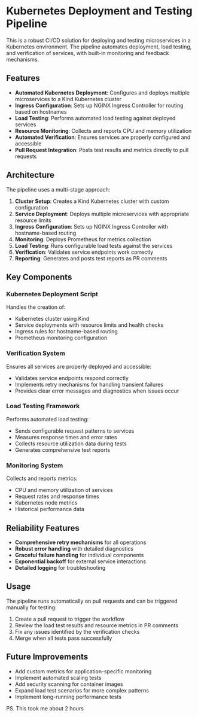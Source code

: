 # Kubernetes Deployment and Testing Pipeline

This is a robust CI/CD solution for deploying and testing microservices in a Kubernetes environment. The pipeline automates deployment, load testing, and verification of services, with built-in monitoring and feedback mechanisms.

## Features

- **Automated Kubernetes Deployment**: Configures and deploys multiple microservices to a Kind Kubernetes cluster
- **Ingress Configuration**: Sets up NGINX Ingress Controller for routing based on hostnames
- **Load Testing**: Performs automated load testing against deployed services
- **Resource Monitoring**: Collects and reports CPU and memory utilization
- **Automated Verification**: Ensures services are properly configured and accessible
- **Pull Request Integration**: Posts test results and metrics directly to pull requests

## Architecture

The pipeline uses a multi-stage approach:

1. **Cluster Setup**: Creates a Kind Kubernetes cluster with custom configuration
2. **Service Deployment**: Deploys multiple microservices with appropriate resource limits
3. **Ingress Configuration**: Sets up NGINX Ingress Controller with hostname-based routing
4. **Monitoring**: Deploys Prometheus for metrics collection
5. **Load Testing**: Runs configurable load tests against the services
6. **Verification**: Validates service endpoints work correctly
7. **Reporting**: Generates and posts test reports as PR comments

## Key Components

### Kubernetes Deployment Script

Handles the creation of:
- Kubernetes cluster using Kind
- Service deployments with resource limits and health checks
- Ingress rules for hostname-based routing
- Prometheus monitoring configuration

### Verification System

Ensures all services are properly deployed and accessible:
- Validates service endpoints respond correctly
- Implements retry mechanisms for handling transient failures
- Provides clear error messages and diagnostics when issues occur

### Load Testing Framework

Performs automated load testing:
- Sends configurable request patterns to services
- Measures response times and error rates
- Collects resource utilization data during tests
- Generates comprehensive test reports

### Monitoring System

Collects and reports metrics:
- CPU and memory utilization of services
- Request rates and response times
- Kubernetes node metrics
- Historical performance data

## Reliability Features

- **Comprehensive retry mechanisms** for all operations
- **Robust error handling** with detailed diagnostics
- **Graceful failure handling** for individual components
- **Exponential backoff** for external service interactions
- **Detailed logging** for troubleshooting

## Usage

The pipeline runs automatically on pull requests and can be triggered manually for testing:

1. Create a pull request to trigger the workflow
2. Review the load test results and resource metrics in PR comments
3. Fix any issues identified by the verification checks
4. Merge when all tests pass successfully

## Future Improvements

- Add custom metrics for application-specific monitoring
- Implement automated scaling tests
- Add security scanning for container images
- Expand load test scenarios for more complex patterns
- Implement long-running performance tests


PS. This took me about 2 hours
